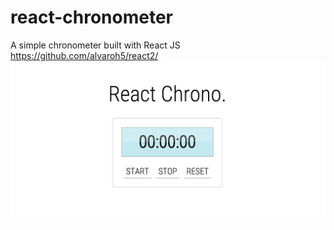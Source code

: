 # react-chronometer
A simple chronometer built with React JS https://github.com/alvaroh5/react2/
![screenshot](./screenshot.png)
